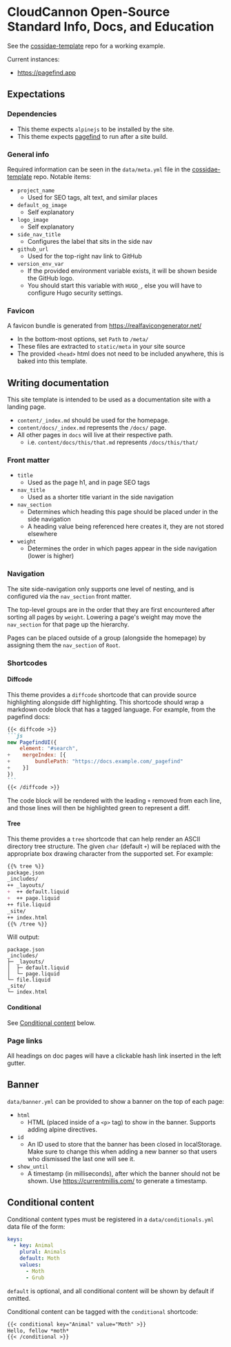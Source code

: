 # CloudCannon Open-Source Standard Info, Docs, and Education

See the [cossidae-template](https://github.com/cloudcannon/cossidae-template) repo for a working example.

Current instances:
- https://pagefind.app

## Expectations

### Dependencies

- This theme expects `alpinejs` to be installed by the site.
- This theme expects [pagefind](https://pagefind.app) to run after a site build.

### General info

Required information can be seen in the `data/meta.yml` file in the [cossidae-template](https://github.com/cloudcannon/cossidae-template) repo. Notable items:

- `project_name`
  - Used for SEO tags, alt text, and similar places
- `default_og_image`
  - Self explanatory
- `logo_image`
  - Self explanatory
- `side_nav_title`
  - Configures the label that sits in the side nav
- `github_url`
  - Used for the top-right nav link to GitHub
- `version_env_var`
  - If the provided environment variable exists, it will be shown beside the GitHub logo.
  - You should start this variable with `HUGO_`, else you will have to configure Hugo security settings.

### Favicon

A favicon bundle is generated from https://realfavicongenerator.net/ 
  - In the bottom-most options, set `Path` to `/meta/`
  - These files are extracted to `static/meta` in your site source
  - The provided `<head>` html does not need to be included anywhere, this is baked into this template.

## Writing documentation

This site template is intended to be used as a documentation site with a landing page.

- `content/_index.md` should be used for the homepage.
- `content/docs/_index.md` represents the `/docs/` page.
- All other pages in `docs` will live at their respective path.
  - i.e. `content/docs/this/that.md` represents `/docs/this/that/`

### Front matter

- `title`
  - Used as the page h1, and in page SEO tags
- `nav_title`
  - Used as a shorter title variant in the side navigation
- `nav_section`
  - Determines which heading this page should be placed under in the side navigation
  - A heading value being referenced here creates it, they are not stored elsewhere
- `weight`
  - Determines the order in which pages appear in the side navigation (lower is higher)

### Navigation

The site side-navigation only supports one level of nesting, and is configured via the `nav_section` front matter.

The top-level groups are in the order that they are first encountered after sorting all pages by `weight`. Lowering a page's weight may move the `nav_section` for that page up the hierarchy.

Pages can be placed outside of a group (alongside the homepage) by assigning them the `nav_section` of `Root`.

### Shortcodes

#### Diffcode

This theme provides a `diffcode` shortcode that can provide source highlighting alongside diff highlighting. This shortcode should wrap a markdown code block that has a tagged language. For example, from the pagefind docs:

````markdown
{{< diffcode >}}
```js
new PagefindUI({
    element: "#search",
+    mergeIndex: [{
+        bundlePath: "https://docs.example.com/_pagefind"
+    }]
})
```
{{< /diffcode >}}
````

The code block will be rendered with the leading `+` removed from each line, and those lines will then be highlighted green to represent a diff.

#### Tree

This theme provides a `tree` shortcode that can help render an ASCII directory tree structure. The given `char` (default `+`) will be replaced with the appropriate box drawing character from the supported set. For example:

```markdown
{{% tree %}}
package.json
_includes/
++ _layouts/
+  ++ default.liquid
+  ++ page.liquid
++ file.liquid
_site/
++ index.html
{{% /tree %}}
```

Will output:

```text
package.json
_includes/
├─ _layouts/
│  ├─ default.liquid
│  └─ page.liquid
└─ file.liquid
_site/
└─ index.html
```

#### Conditional

See [Conditional content](#conditional-content) below.

### Page links

All headings on doc pages will have a clickable hash link inserted in the left gutter.

## Banner

`data/banner.yml` can be provided to show a banner on the top of each page:

- `html`
  - HTML (placed inside of a `<p>` tag) to show in the banner. Supports adding alpine directives.
- `id`
  - An ID used to store that the banner has been closed in localStorage. Make sure to change this when adding a new banner so that users who dismissed the last one will see it.
- `show_until`
  - A timestamp (in milliseconds), after which the banner should not be shown. Use https://currentmillis.com/ to generate a timestamp.

## Conditional content

Conditional content types must be registered in a `data/conditionals.yml` data file of the form:

```yml
keys:
  - key: Animal
    plural: Animals
    default: Moth
    values:
      - Moth
      - Grub
```

`default` is optional, and all conditional content will be shown by default if omitted.

Conditional content can be tagged with the `conditional` shortcode:

```markdown
{{< conditional key="Animal" value="Moth" >}}
Hello, fellow *moth*
{{< /conditional >}}
```
